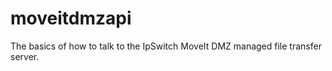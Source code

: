 moveitdmzapi
============

The basics of how to talk to the IpSwitch MoveIt DMZ managed file transfer server.
